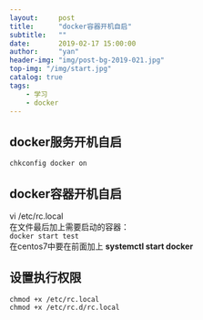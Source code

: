 ```yaml
---
layout:     post
title:      "docker容器开机自启"
subtitle:   ""
date:       2019-02-17 15:00:00
author:     "yan"
header-img: "img/post-bg-2019-021.jpg"
top-img: "/img/start.jpg"
catalog: true
tags:
    - 学习
    - docker
---
```

## docker服务开机自启
`chkconfig docker on`
## docker容器开机自启
vi /etc/rc.local  
在文件最后加上需要启动的容器：  
`docker start test`  
在centos7中要在前面加上 **systemctl start docker**
## 设置执行权限
`chmod +x /etc/rc.local`  
`chmod +x /etc/rc.d/rc.local`
